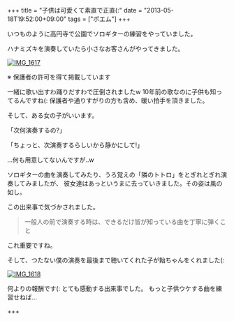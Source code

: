 +++
title =  "子供は可愛くて素直で正直(:"
date =  "2013-05-18T19:52:00+09:00"
tags = ["ポエム"]
+++
<p>いつものように高円寺で公園でソロギターの練習をやっていました。</p>

<p>ハナミズキを演奏していたら小さなお客さんがやってきました。</p>

<p><a href="http://www.flickr.com/photos/68742489@N02/8749124817" title="IMG_1617"><img src="http://farm8.staticflickr.com/7387/8749124817_ae00f91ce7.jpg" alt="IMG_1617" class="alignnone "/></a></p>

<p>※ 保護者の許可を得て掲載しています</p>

<p>一緒に歌い出すわ踊りだすわで圧倒されましたw
10年前の歌なのに子供も知ってるんですね(:
保護者や通りすがりの方も含め、暖い拍手を頂きました。</p>

<p>そして、ある女の子がいいます。</p>

<p>「次何演奏するの?」</p>

<p>「ちょっと、次演奏するらしいから静かにして!」</p>

<p>...何も用意してないんですが..w</p>

<p>ソロギターの曲を演奏してみたり、うろ覚えの「隣のトトロ」をとぎれとぎれ演奏してみましたが、
彼女達はあっというまに去っていきました。その姿は風の如し。</p>

<p>この出来事で気づかされました。</p>

<blockquote>
  <p>一般人の前で演奏する時は、できるだけ皆が知っている曲を丁寧に弾くこと</p>
</blockquote>

<p>これ重要ですね。</p>

<p>そして、つたない僕の演奏を最後まで聴いてくれた子が飴ちゃんをくれました(:</p>

<p><a href="http://www.flickr.com/photos/68742489@N02/8750248826" title="IMG_1618"><img src="http://farm4.staticflickr.com/3788/8750248826_d0a328401b.jpg" alt="IMG_1618" class="alignnone "/></a></p>

<p>何よりの報酬です(:
とても感動する出来事でした。
もっと子供ウケする曲を練習せねば...</p>

+++
